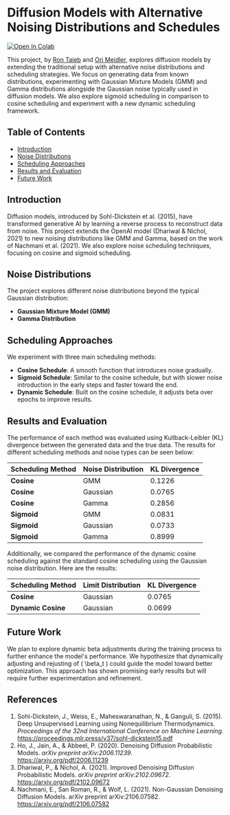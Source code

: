 
# Diffusion Models with Alternative Noising Distributions and Schedules

[![Open In Colab](https://colab.research.google.com/assets/colab-badge.svg)](https://colab.research.google.com/github/ron-taieb/SchedNoise-Diffusion/blob/main/SchedNoise-Diffusion.ipynb)


This project, by [Ron Taieb](https://www.linkedin.com/in/ron-taieb-7991231bb/) and [Ori Meidler](https://www.linkedin.com/in/ori-meidler/), explores diffusion models by extending the traditional setup with alternative noise distributions and scheduling strategies. We focus on generating data from known distributions, experimenting with Gaussian Mixture Models (GMM) and Gamma distributions alongside the Gaussian noise typically used in diffusion models.
We also explore sigmoid scheduling in comparison to cosine scheduling and experiment with a new dynamic scheduling framework.


## Table of Contents
- [Introduction](#introduction)
- [Noise Distributions](#noise-distributions)
- [Scheduling Approaches](#scheduling-approaches)
- [Results and Evaluation](#results-and-evaluation)
- [Future Work](#future-work)

## Introduction

Diffusion models, introduced by Sohl-Dickstein et al. (2015), have transformed generative AI by learning a reverse process to reconstruct data from noise. This project extends the OpenAI model (Dhariwal & Nichol, 2021) to new noising distributions like GMM and Gamma, based on the work of Nachmani et al. (2021). We also explore noise scheduling techniques, focusing on cosine and sigmoid scheduling.


## Noise Distributions

The project explores different noise distributions beyond the typical Gaussian distribution:
- **Gaussian Mixture Model (GMM)**
- **Gamma Distribution**

## Scheduling Approaches

We experiment with three main scheduling methods:
- **Cosine Schedule**: A smooth function that introduces noise gradually.
- **Sigmoid Schedule**: Similar to the cosine schedule, but with slower noise introduction in the early steps and faster toward the end.
- **Dynamic Schedule**: Built on the cosine schedule, it adjusts beta over epochs to improve results.
  
## Results and Evaluation

The performance of each method was evaluated using Kullback-Leibler (KL) divergence between the generated data and the true data. The results for different scheduling methods and noise types can be seen below:

| Scheduling Method  | Noise Distribution  | KL Divergence |
|--------------------|---------------------|--------------|
| **Cosine**         | GMM                 | 0.1226       |
| **Cosine**         | Gaussian            | 0.0765       |
| **Cosine**         | Gamma               | 0.2856       |
| **Sigmoid**        | GMM                 | 0.0831       |
| **Sigmoid**        | Gaussian            | 0.0733       |
| **Sigmoid**        | Gamma               | 0.8999       |

Additionally, we compared the performance of the dynamic cosine scheduling against the standard cosine scheduling using the Gaussian noise distribution. Here are the results:

| Scheduling Method    | Limit Distribution  | KL Divergence |
|----------------------|---------------------|--------------|
| **Cosine**           | Gaussian            | 0.0765       |
| **Dynamic Cosine**    | Gaussian            | 0.0699       |


## Future Work

We plan to explore dynamic beta adjustments during the training process to further enhance the model's performance. We hypothesize that dynamically adjusting and rejusting of \( \beta_t \) could guide the model toward better optimization. This approach has shown promising early results but will require further experimentation and refinement.

## References

1. Sohl-Dickstein, J., Weiss, E., Maheswaranathan, N., & Ganguli, S. (2015). Deep Unsupervised Learning using Nonequilibrium Thermodynamics. *Proceedings of the 32nd International Conference on Machine Learning*. https://proceedings.mlr.press/v37/sohl-dickstein15.pdf
3. Ho, J., Jain, A., & Abbeel, P. (2020). Denoising Diffusion Probabilistic Models. *arXiv preprint arXiv:2006.11239*. https://arxiv.org/pdf/2006.11239
4. Dhariwal, P., & Nichol, A. (2021). Improved Denoising Diffusion Probabilistic Models. *arXiv preprint arXiv:2102.09672*. https://arxiv.org/pdf/2102.09672
5. Nachmani, E., San Roman, R., & Wolf, L. (2021). Non-Gaussian Denoising Diffusion Models. arXiv preprint arXiv:2106.07582. https://arxiv.org/pdf/2106.07582

